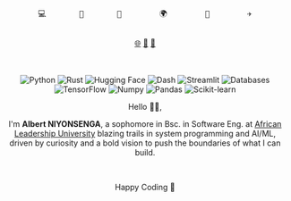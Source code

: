 <pre align=center>
 
💻       🚀       🤖        🌍        🔭        ✈️

</pre>
<div align=center>
  <a href="#">🌐</a> 
  <a href="https://www.linkedin.com/in/albertniyonsenga/">💼</a>
  <a href="https://github.com/albertniyonsenga">🏫</a>
</div>
<br>
<br>
<div align=center>
 
  ![Python](https://img.shields.io/badge/-Python-3776AB?logo=python&logoColor=white) 
  ![Rust](https://img.shields.io/badge/-Rust-000000?logo=rust&logoColor=white)
  ![Hugging Face](https://img.shields.io/badge/-Hugging%20Face-FF61A6?logo=huggingface&logoColor=white)
  ![Dash](https://img.shields.io/badge/-Dash-000000?logo=plotly&logoColor=white)
  ![Streamlit](https://img.shields.io/badge/-Streamlit-FF4B8B?logo=streamlit&logoColor=white)
  ![Databases](https://img.shields.io/badge/-Databases-005C9C?logo=postgresql&logoColor=white)
  ![TensorFlow](https://img.shields.io/badge/-TensorFlow-FF6F00?logo=tensorflow&logoColor=white)
  ![Numpy](https://img.shields.io/badge/-Numpy-013243?logo=numpy&logoColor=white)
  ![Pandas](https://img.shields.io/badge/-Pandas-150458?logo=pandas&logoColor=white)
  ![Scikit-learn](https://img.shields.io/badge/-Scikit--Learn-F7931E?logo=scikit-learn&logoColor=white)
</div>

<div align=center>
<p> Hello 🙋‍♂️, </p>
<p> I'm <b>Albert NIYONSENGA</b>, a sophomore in Bsc. in Software Eng. at <a href="https://www.alueducation.com/">African Leadership University</a> blazing trails in system programming and AI/ML, driven by curiosity and a bold vision to push the boundaries of what I can build.</p>
<br>
<p> Happy Coding 👻 </p>
</div>
